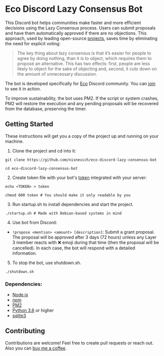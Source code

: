 # Eco Discord Lazy Consensus Bot

This Discord bot helps communities make faster and more efficient decisions using the Lazy Consensus process. Users can submit proposals and have them automatically approved if there are no objections. This approach, used by leading open-source [projects](https://community.apache.org/committers/lazyConsensus.html), saves time by eliminating the need for explicit voting:

> The key thing about lazy consensus is that it’s easier for people to agree by doing nothing, than it is to object, which requires them to propose an alternative. This has two effects: first, people are less likely to object for the sake of objecting and, second, it cuts down on the amount of unnecessary discussion.

The bot is developed specifically for [Eco](https://eco.org/) Discord community. You can [join](http://discord.eco.org/) to see it in action.

To improve sustainability, the bot uses PM2. If the script or system crashes, PM2 will restore the execution and any pending proposals will be recovered from the database, preserving the timer.

## Getting Started
These instructions will get you a copy of the project up and running on your machine.

1. Clone the project and cd into it:
```
git clone https://github.com/nisnevich/eco-discord-lazy-consensus-bot

cd eco-discord-lazy-consensus-bot
```

2. Create token file with your bot's [token](https://discord.com/developers/applications) integrated with your server:

```
echo <TOKEN> > token

chmod 600 token # You should make it only readable by you
```

3. Run startup.sh to install dependencies and start the project.
```
./startup.sh # Made with Debian-based systems in mind
```

4. Use bot from Discord:
- `!propose <mention> <amount> [description]`: Submit a grant proposal. The proposal will be approved after 3 days (72 hours) unless any Layer 3 member reacts with :x: emoji during that time (then the proposal will be cancelled). In each case, the bot will respond with a detailed information.

5. To stop the bot, use shutdown.sh.
```
./shutdown.sh
```

### Dependencies:
- [Node.js](https://nodejs.org)
- [npm](https://www.npmjs.com)
- [PM2](https://pm2.io)
- [Python 3.6](https://www.python.org/downloads/release/python-360/) or higher
- [sqlite3](https://www.sqlite.org)

## Contributing
Contributions are welcome! Feel free to create pull requests or reach out. Also you can [buy me a coffee](https://www.buymeacoffee.com/a.nisnevich).
